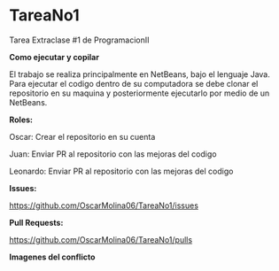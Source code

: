 # TareaNo1
Tarea Extraclase #1 de ProgramacionII

**Como ejecutar y copilar**

El trabajo se realiza principalmente en NetBeans, bajo el lenguaje Java. 
Para ejecutar el codigo dentro de su computadora se debe clonar el repositorio 
en su maquina y posteriormente ejecutarlo por medio de un NetBeans.


**Roles:**

Oscar: Crear el repositorio en su cuenta


Juan: Enviar PR al repositorio con las mejoras del codigo


Leonardo: Enviar PR al repositorio con las mejoras del codigo


**Issues:**

https://github.com/OscarMolina06/TareaNo1/issues

**Pull Requests:**

https://github.com/OscarMolina06/TareaNo1/pulls

**Imagenes del conflicto**
